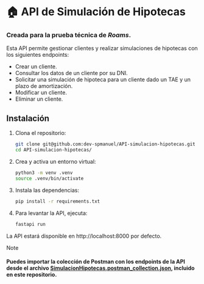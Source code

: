 # 🏠 API de Simulación de Hipotecas
### Creada para la prueba técnica de *Roams*.

Esta API permite gestionar clientes y realizar simulaciones de hipotecas con los siguientes endpoints:
- Crear un cliente.
- Consultar los datos de un cliente por su DNI.
- Solicitar una simulación de hipoteca para un cliente dado un TAE y un plazo de amortización.
- Modificar un cliente.
- Eliminar un cliente.


## **Instalación**

1. Clona el repositorio:
   ```bash
   git clone git@github.com:dev-spmanuel/API-simulacion-hipotecas.git
   cd API-simulacion-hipotecas/

2. Crea y activa un entorno virtual:
   ```bash
   python3 -m venv .venv
   source .venv/bin/activate

3. Instala las dependencias:
   ```bash
   pip install -r requirements.txt

4. Para levantar la API, ejecuta:
   ```bash
   fastapi run

La API estará disponible en http://localhost:8000 por defecto.

>[!NOTE]
>  #### Puedes importar la colección de Postman con los endpoints de la API desde el archivo [SimulacionHipotecas.postman_collection.json](utils/SimulacionHipotecas.postman_collection.json), incluido en este repositorio.
